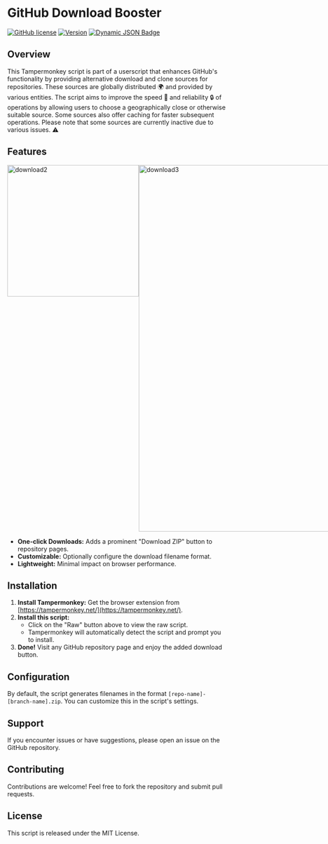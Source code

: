 # GitHub Download Booster

[![GitHub license](https://img.shields.io/badge/Licence-MIT-yellow.svg?style=flat-square&color=4285dd&logo=github)](https://github.com/Edhic1/Github-Download-Booster/)
[![Version](https://img.shields.io/badge/Version-2.5.24-blue.svg?style=flat-square&color=4285dd&logo=github)](https://github.com/Edhic1/Github-Download-Booster/)
[![Dynamic JSON Badge](https://img.shields.io/badge/dynamic/json?url=https%3A%2F%2Frunkit.io%2Fmysticflute%2Fuserscripts%2Fbranches%2Fmaster%2Fopenuserjs%2FEdhic1%2FGithub_Download_Booster&query=%24.version&prefix=V&label=OpenUserJS&color=Yellow)
](https://openuserjs.org/scripts/Edhic1/Github_Download_Booster)

## Overview

This Tampermonkey script is part of a userscript that enhances GitHub's functionality by providing alternative download and clone sources for repositories. These sources are globally distributed 🌍 and provided by various entities. The script aims to improve the speed 🚀 and reliability 🔒 of operations by allowing users to choose a geographically close or otherwise suitable source. Some sources also offer caching for faster subsequent operations. Please note that some sources are currently inactive due to various issues. ⚠️

## Features

<div style="display: flex">
  <img width="300" alt="download2" src="https://github.com/Edhic1/Github-Download-Booster/assets/106634745/2d2a8c75-23ef-4838-8e61-6a52b3c51d37">
  <img width="836" alt="download3" src="https://github.com/Edhic1/Github-Download-Booster/assets/106634745/4ed89fe9-4440-41d1-8dc5-0f813ba4e95e">
</div>

* **One-click Downloads:**  Adds a prominent "Download ZIP" button to repository pages.
* **Customizable:** Optionally configure the download filename format.
* **Lightweight:**  Minimal impact on browser performance.

## Installation

1. **Install Tampermonkey:** Get the browser extension from [https://tampermonkey.net/](https://tampermonkey.net/).
2. **Install this script:** 
   * Click on the "Raw" button above to view the raw script.
   * Tampermonkey will automatically detect the script and prompt you to install.
3. **Done!** Visit any GitHub repository page and enjoy the added download button.

## Configuration

By default, the script generates filenames in the format `[repo-name]-[branch-name].zip`. You can customize this in the script's settings.

## Support

If you encounter issues or have suggestions, please open an issue on the GitHub repository.

## Contributing

Contributions are welcome! Feel free to fork the repository and submit pull requests.

## License

This script is released under the MIT License.

